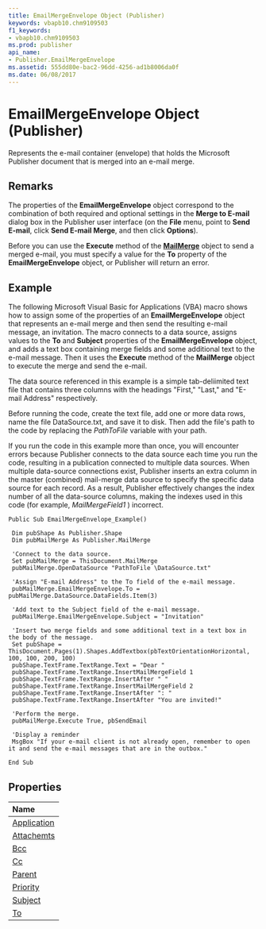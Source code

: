```yaml
---
title: EmailMergeEnvelope Object (Publisher)
keywords: vbapb10.chm9109503
f1_keywords:
- vbapb10.chm9109503
ms.prod: publisher
api_name:
- Publisher.EmailMergeEnvelope
ms.assetid: 555dd80e-bac2-96dd-4256-ad1b8006da0f
ms.date: 06/08/2017
---
```



# EmailMergeEnvelope Object (Publisher)

Represents the e-mail container (envelope) that holds the Microsoft Publisher document that is merged into an e-mail merge.
 


## Remarks

The properties of the  **EmailMergeEnvelope** object correspond to the combination of both required and optional settings in the **Merge to E-mail** dialog box in the Publisher user interface (on the **File** menu, point to **Send E-mail**, click  **Send E-mail Merge**, and then click  **Options**). 
 

 
Before you can use the  **Execute** method of the **[MailMerge](mailmerge-object-publisher.md)** object to send a merged e-mail, you must specify a value for the **To** property of the **EmailMergeEnvelope** object, or Publisher will return an error.
 

 

## Example

The following Microsoft Visual Basic for Applications (VBA) macro shows how to assign some of the properties of an  **EmailMergeEnvelope** object that represents an e-mail merge and then send the resulting e-mail message, an invitation. The macro connects to a data source, assigns values to the **To** and **Subject** properties of the **EmailMergeEnvelope** object, and adds a text box containing merge fields and some additional text to the e-mail message. Then it uses the **Execute** method of the **MailMerge** object to execute the merge and send the e-mail.
 

 
The data source referenced in this example is a simple tab-deliimited text file that contains three columns with the headings "First," "Last," and "E-mail Address" respectively.
 

 
Before running the code, create the text file, add one or more data rows, name the file DataSource.txt, and save it to disk. Then add the file's path to the code by replacing the  _PathToFile_ variable with your path.
 

 
If you run the code in this example more than once, you will encounter errors because Publisher connects to the data source each time you run the code, resulting in a publication connected to multiple data sources. When multiple data-source connections exist, Publisher inserts an extra column in the master (combined) mail-merge data source to specify the specific data source for each record. As a result, Publisher effectively changes the index number of all the data-source columns, making the indexes used in this code (for example,  _MailMergeField1_ ) incorrect.
 

 



```
Public Sub EmailMergeEnvelope_Example() 
 
 Dim pubShape As Publisher.Shape 
 Dim pubMailMerge As Publisher.MailMerge 
 
 'Connect to the data source. 
 Set pubMailMerge = ThisDocument.MailMerge 
 pubMailMerge.OpenDataSource "PathToFile \DataSource.txt" 
 
 'Assign "E-mail Address" to the To field of the e-mail message. 
 pubMailMerge.EmailMergeEnvelope.To = pubMailMerge.DataSource.DataFields.Item(3) 
 
 'Add text to the Subject field of the e-mail message. 
 pubMailMerge.EmailMergeEnvelope.Subject = "Invitation" 
 
 'Insert two merge fields and some additional text in a text box in the body of the message. 
 Set pubShape = ThisDocument.Pages(1).Shapes.AddTextbox(pbTextOrientationHorizontal, 100, 100, 200, 100) 
 pubShape.TextFrame.TextRange.Text = "Dear " 
 pubShape.TextFrame.TextRange.InsertMailMergeField 1 
 pubShape.TextFrame.TextRange.InsertAfter " " 
 pubShape.TextFrame.TextRange.InsertMailMergeField 2 
 pubShape.TextFrame.TextRange.InsertAfter ": " 
 pubShape.TextFrame.TextRange.InsertAfter "You are invited!" 
 
 'Perform the merge. 
 pubMailMerge.Execute True, pbSendEmail 
 
 'Display a reminder 
 MsgBox "If your e-mail client is not already open, remember to open it and send the e-mail messages that are in the outbox." 
 
End Sub
```


## Properties



|**Name**|
|:-----|
|[Application](emailmergeenvelope-application-property-publisher.md)|
|[Attachemts](emailmergeenvelope-attachemts-property-publisher.md)|
|[Bcc](emailmergeenvelope-bcc-property-publisher.md)|
|[Cc](emailmergeenvelope-cc-property-publisher.md)|
|[Parent](emailmergeenvelope-parent-property-publisher.md)|
|[Priority](emailmergeenvelope-priority-property-publisher.md)|
|[Subject](emailmergeenvelope-subject-property-publisher.md)|
|[To](emailmergeenvelope-to-property-publisher.md)|

